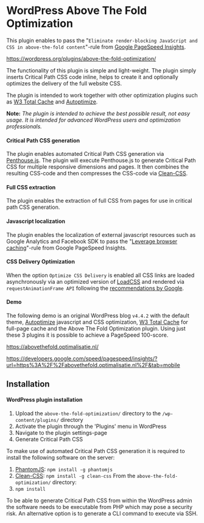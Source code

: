 # WordPress Above The Fold Optimization
This plugin enables to pass the "`Eliminate render-blocking JavaScript and CSS in above-the-fold content`"-rule from [Google PageSpeed Insights](https://developers.google.com/speed/pagespeed/insights/).

https://wordpress.org/plugins/above-the-fold-optimization/

The functionality of this plugin is simple and light-weight. The plugin simply inserts Critical Path CSS code inline, helps to create it and optionally optimizes the delivery of the full website CSS.

The plugin is intended to work together with other optimization plugins such as [W3 Total Cache](https://wordpress.org/plugins/w3-total-cache/) and [Autoptimize](https://wordpress.org/plugins/autoptimize/).

**Note:** *The plugin is intended to achieve the best possible result, not easy usage. It is intended for advanced WordPress users and optimization professionals.*

#### Critical Path CSS generation

The plugin enables automated Critical Path CSS generation via [Penthouse.js](https://github.com/pocketjoso/penthouse). The plugin will execute Penthouse.js to generate Critical Path CSS for multiple responsive dimensions and pages. It then combines the resulting CSS-code and then compresses the CSS-code via [Clean-CSS](https://github.com/jakubpawlowicz/clean-css).

#### Full CSS extraction

The plugin enables the extraction of full CSS from pages for use in critical path CSS generation.

#### Javascript localization

The plugin enables the localization of external javascript resources such as Google Analytics and Facebook SDK to pass the "[Leverage browser caching](https://developers.google.com/speed/docs/insights/LeverageBrowserCaching)"-rule from Google PageSpeed Insights.

#### CSS Delivery Optimization

When the option ``Optimize CSS Delivery`` is enabled all CSS links are loaded asynchronously via an optimized version of [LoadCSS](https://github.com/filamentgroup/loadCSS) and rendered via ``requestAnimationFrame API`` following the [recommendations by Google](https://developers.google.com/speed/docs/insights/OptimizeCSSDelivery).

#### Demo
The following demo is an original WordPress blog ``v4.4.2`` with the default theme, [Autoptimize](https://wordpress.org/plugins/autoptimize/) javascript and CSS optimization, [W3 Total Cache](https://wordpress.org/plugins/w3-total-cache/) for full-page cache and the Above The Fold Optimization plugin. Using just these 3 plugins it is possible to achieve a PageSpeed 100-score.

https://abovethefold.optimalisatie.nl/

https://developers.google.com/speed/pagespeed/insights/?url=https%3A%2F%2Fabovethefold.optimalisatie.nl%2F&tab=mobile

## Installation

#### WordPress plugin installation

1. Upload the `above-the-fold-optimization/` directory to the `/wp-content/plugins/` directory
2. Activate the plugin through the 'Plugins' menu in WordPress
3. Navigate to the plugin settings-page
4. Generate Critical Path CSS

To make use of automated Critical Path CSS generation it is required to install the following software on the server:

1. [PhantomJS](http://phantomjs.org/): ``npm install -g phantomjs``
2. [Clean-CSS](https://github.com/jakubpawlowicz/clean-css): ``npm install -g clean-css``
From the `above-the-fold-optimization/` directory:
3. ``npm install``

To be able to generate Critical Path CSS from within the WordPress admin the software needs to be executable from PHP which may pose a security risk. An alternative option is to generate a CLI command to execute via SSH.
